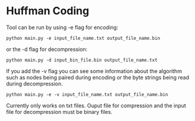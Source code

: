 # Huffman Coding

Tool can be run by using -e flag for encoding:

```
python main.py -e input_file_name.txt output_file_name.bin
```
or the -d flag for decompression:

```
python main.py -d input_bin_file.bin output_file_name.txt
```

If you add the -v flag you can see some information about the algorithm such as nodes being paired during encoding or the byte strings being read during decompression. 

```
python main.py -e -v input_file_name.txt output_file_name.bin
```

Currently only works on txt files. Ouput file for compression and the input file for decompression must be binary files.

